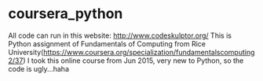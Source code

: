 # coursera_python
All code can run in this website: http://www.codeskulptor.org/
This is Python assignment of Fundamentals of Computing from Rice University(https://www.coursera.org/specialization/fundamentalscomputing2/37)
I took this online course from Jun 2015, very new to Python, so the code is ugly...haha

